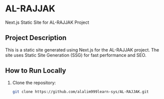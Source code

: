 # AL-RAJJAK

Next.js Static Site for AL-RAJJAK Project

## Project Description

This is a static site generated using Next.js for the AL-RAJJAK project. The site uses Static Site Generation (SSG) for fast performance and SEO.

## How to Run Locally

1. Clone the repository:
   ```bash
   git clone https://github.com/alalim999learn-sys/AL-RAJJAK.git
